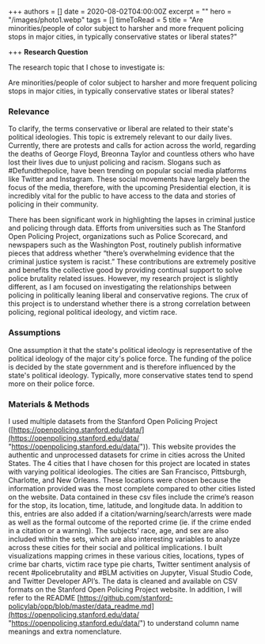 +++
authors = []
date = 2020-08-02T04:00:00Z
excerpt = ""
hero = "/images/photo1.webp"
tags = []
timeToRead = 5
title = "Are minorities/people of color subject to harsher and more frequent policing stops in major cities, in typically conservative states or liberal states?"

+++
**Research Question**

The research topic that I chose to investigate is:

Are minorities/people of color subject to harsher and more frequent policing stops in major cities, in typically conservative states or liberal states?

### Relevance

To clarify, the terms conservative or liberal are related to their state's political ideologies. This topic is extremely relevant to our daily lives. Currently, there are protests and calls for action across the world, regarding the deaths of George Floyd, Breonna Taylor and countless others who have lost their lives due to unjust policing and racism. Slogans such as #Defundthepolice, have been trending on popular social media platforms like Twitter and Instagram. These social movements have largely been the focus of the media, therefore, with the upcoming Presidential election, it is incredibly vital for the public to have access to the data and stories of policing in their community.

There has been significant work in highlighting the lapses in criminal justice and policing through data. Efforts from universities such as The Stanford Open Policing Project, organizations such as Police Scorecard, and newspapers such as the Washington Post, routinely publish informative pieces that address whether “there’s overwhelming evidence that the criminal justice system is racist.” These contributions are extremely positive and benefits the collective good by providing continual support to solve police brutality related issues. However, my research project is slightly different, as I am focused on investigating the relationships between policing in politically leaning liberal and conservative regions. The crux of this project is to understand whether there is a strong correlation between policing, regional political ideology, and victim race.

### Assumptions

One assumption it that the state's political ideology is representative of the political ideology of the major city's police force. The funding of the police is decided by the state government and is therefore influenced by the state's political ideology. Typically, more conservative states tend to spend more on their police force.

### Materials & Methods

I used multiple datasets from the Stanford Open Policing Project ([https://openpolicing.stanford.edu/data/](https://openpolicing.stanford.edu/data/ "https://openpolicing.stanford.edu/data/")). This website provides the authentic and unprocessed datasets for crime in cities across the United States. The 4 cities that I have chosen for this project are located in states with varying political ideologies. The cities are San Francisco, Pittsburgh, Charlotte, and New Orleans. These locations were chosen because the information provided was the most complete compared to other cities listed on the website. Data contained in these csv files include the crime’s reason for the stop, its location, time, latitude, and longitude data. In addition to this, entries are also added if a citation/warning/search/arrests were made as well as the formal outcome of the reported crime (ie. if the crime ended in a citation or a warning). The subjects’ race, age, and sex are also included within the sets, which are also interesting variables to analyze across these cities for their social and political implications. I built visualizations mapping crimes in these various cities, locations, types of crime bar charts, victim race type pie charts, Twitter sentiment analysis of recent #policebrutality and #BLM activities on Jupyter, Visual Studio Code, and Twitter Developer API’s. The data is cleaned and available on CSV formats on the Stanford Open Policing Project website. In addition, I will refer to the README [https://github.com/stanford-policylab/opp/blob/master/data_readme.md](https://openpolicing.stanford.edu/data/ "https://openpolicing.stanford.edu/data/") to understand column name meanings and extra nomenclature.